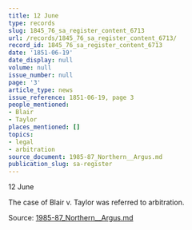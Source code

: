 ```yaml
---
title: 12 June
type: records
slug: 1845_76_sa_register_content_6713
url: /records/1845_76_sa_register_content_6713/
record_id: 1845_76_sa_register_content_6713
date: '1851-06-19'
date_display: null
volume: null
issue_number: null
page: '3'
article_type: news
issue_reference: 1851-06-19, page 3
people_mentioned:
- Blair
- Taylor
places_mentioned: []
topics:
- legal
- arbitration
source_document: 1985-87_Northern__Argus.md
publication_slug: sa-register
---
```


12 June

The case of Blair v. Taylor was referred to arbitration.

Source: [1985-87_Northern__Argus.md](/downloads/markdown/1985-87_Northern__Argus.md)
